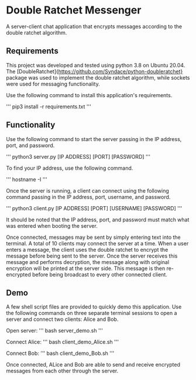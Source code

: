# Double Ratchet Messenger

A server-client chat application that encrypts messages according to the double ratchet algorithm.

## Requirements

This project was developed and tested using python 3.8 on Ubuntu 20.04.
The [DoubleRatchet]{https://github.com/Syndace/python-doubleratchet} package was used to implement the double ratchet algorithm, while sockets were used for messaging functionality.

Use the following command to install this application's requirements.

'''
pip3 install -r requirements.txt
'''

## Functionality

Use the following command to start the server passing in the IP address, port, and password.

'''
python3 server.py [IP ADDRESS] [PORT] [PASSWORD]
'''

To find your IP address, use the following command.

'''
hostname -I
'''

Once the server is running, a client can connect using the following command passing in the IP address, port, username, and password.

'''
python3 client.py [IP ADDRESS] [PORT] [USERNAME] [PASSWORD]
'''

It should be noted that the IP address, port, and password must match what was entered when booting the server.

Once connected, messages may be sent by simply entering text into the terminal.
A total of 10 clients may connect the server at a time.
When a user enters a message, the client uses the double ratchet to encrypt the message before being sent to the server.
Once the server receives this message and performs decryption, the message along with original encryption will be printed at the server side. 
This message is then re-encrypted before being broadcast to every other connected client.

## Demo

A few shell script files are provided to quickly demo this application.
Use the following commands on three separate terminal sessions to open a server and connect two clients: Alice and Bob.

Open server:
'''
bash server_demo.sh
'''

Connect Alice:
'''
bash client_demo_Alice.sh
'''

Connect Bob:
'''
bash client_demo_Bob.sh
'''

Once connected, ALice and Bob are able to send and receive encrypted messages from each other through the server.

